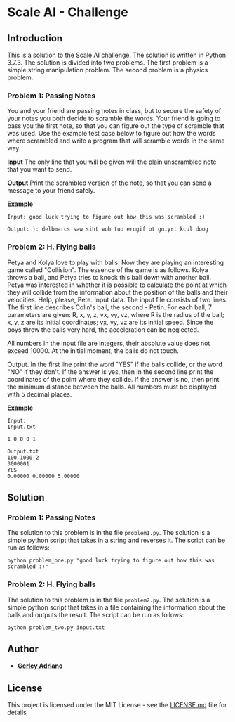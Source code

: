 # Scale AI - Challenge

## Introduction

This is a solution to the Scale AI challenge. The solution is written in Python 3.7.3. The solution is divided into two
problems. The first problem is a simple string manipulation problem. The second problem is a physics problem.

### Problem 1: Passing Notes

You and your friend are passing notes in class, but to secure the safety of your notes you both decide to scramble the words. Your friend is going to pass you the first note, so that you can figure out the type of scramble that was used. Use the example test case below to figure out how the words where scrambled and write a program that will scramble words in the same way.

**Input**
The only line that you will be given will the plain unscrambled note that you want to send.

**Output**
Print the scrambled version of the note, so that you can send a message to your friend safely.

**Example**
```
Input: good luck trying to figure out how this was scrambled :)

Output: ): delbmarcs saw siht woh tuo erugif ot gniyrt kcul doog
```

### Problem 2: H. Flying balls

Petya and Kolya love to play with balls. Now they are playing an interesting game called "Collision". The essence of
the game is as follows. Kolya throws a ball, and Petya tries to knock this ball down with another ball. Petya was
interested in whether it is possible to calculate the point at which they will collide from the information about the
position of the balls and their velocities. Help, please, Pete.
Input data. The input file consists of two lines. The first line describes Colin's ball, the second - Petin. For each ball, 7
parameters are given: R, x, y, z, vx, vy, vz, where R is the radius of the ball; x, y, z are its initial coordinates; vx, vy, vz
are its initial speed. Since the boys throw the balls very hard, the acceleration can be neglected.

All numbers in the input file are integers, their absolute value does not exceed 10000. At the initial moment, the balls
do not touch.

Output. In the first line print the word "YES" if the balls collide, or the word "NO" if they don't. If the answer is yes, then
in the second line print the coordinates of the point where they collide. If the answer is no, then print the minimum
distance between the balls. All numbers must be displayed with 5 decimal places.

**Example**
```
Input:
Input.txt

1 0 0 0 1

Output.txt
100 1000-2
3000001
YES
0.00000 0.00000 5.00000
```

## Solution

### Problem 1: Passing Notes

The solution to this problem is in the file `problem1.py`. The solution is a simple python script that takes in a string
and reverses it. The script can be run as follows:

```
python problem_one.py "good luck trying to figure out how this was scrambled :)"
```

### Problem 2: H. Flying balls

The solution to this problem is in the file `problem2.py`. The solution is a simple python script that takes in a file
containing the information about the balls and outputs the result. The script can be run as follows:

```
python problem_two.py input.txt
```

## Author

* **[Gerley Adriano](github.com/g3rley)**

## License

This project is licensed under the MIT License - see the [LICENSE.md](LICENSE.md) file for details

